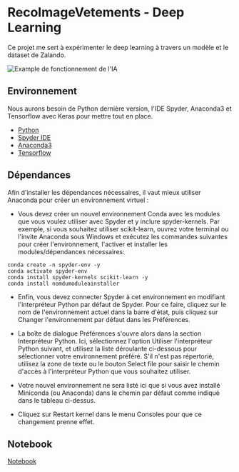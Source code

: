 # RecoImageVetements - Deep Learning

Ce projet me sert à expérimenter le deep learning à travers un modèle et le dataset de Zalando.

 ![Example de fonctionnement de l'IA](https://i.ibb.co/vj9r8ZG/Capture-d-cran-2023-02-06-205314.png)

## Environnement

Nous aurons besoin de Python dernière version, l'IDE Spyder, Anaconda3 et Tensorflow avec Keras pour mettre tout en place.

- [Python](https://www.python.org/downloads/)
- [Spyder IDE](https://www.spyder-ide.org/)
- [Anaconda3](https://www.anaconda.com/)
- [Tensorflow](https://anaconda.org/conda-forge/tensorflow)

## Dépendances

Afin d'installer les dépendances nécessaires, il vaut mieux utiliser Anaconda pour créer un environnement virtuel : 

- Vous devez créer un nouvel environnement Conda avec les modules que vous voulez utiliser avec Spyder et y inclure spyder-kernels. Par exemple, si vous souhaitez utiliser scikit-learn, ouvrez votre terminal ou l'invite Anaconda sous Windows et exécutez les commandes suivantes pour créer l'environnement, l'activer et installer les modules/dépendances nécessaires:

```
conda create -n spyder-env -y
conda activate spyder-env
conda install spyder-kernels scikit-learn -y
conda install nomdumoduleainstaller
```

- Enfin, vous devez connecter Spyder à cet environnement en modifiant l'interpréteur Python par défaut de Spyder. Pour ce faire, cliquez sur le nom de l'environnement actuel dans la barre d'état, puis cliquez sur Changer l'environnement par défaut dans les Préférences.

- La boîte de dialogue Préférences s'ouvre alors dans la section Interpréteur Python. Ici, sélectionnez l'option Utiliser l'interpréteur Python suivant, et utilisez la liste déroulante ci-dessous pour sélectionner votre environnement préféré. S'il n'est pas répertorié, utilisez la zone de texte ou le bouton Select file pour saisir le chemin d'accès à l'interpréteur Python que vous souhaitez utiliser.

- Votre nouvel environnement ne sera listé ici que si vous avez installé Miniconda (ou Anaconda) dans le chemin par défaut comme indiqué dans le tableau ci-dessus.

- Cliquez sur Restart kernel dans le menu Consoles pour que ce changement prenne effet.

## Notebook

[Notebook](https://colab.research.google.com/drive/1wH_cDNi62Nx03uk6L1mBYNKfQdNcH8vi)